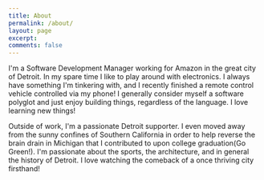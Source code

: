 ```yaml
---
title: About
permalink: /about/
layout: page
excerpt:
comments: false
---
```


I'm a Software Development Manager working for Amazon in the great city of Detroit. In my spare time I like to play around with electronics. I always have something I'm tinkering with, and I recently finished a remote control vehicle controlled via my phone! I generally consider myself a software polyglot and just enjoy building things, regardless of the language. I love learning new things!

Outside of work, I'm a passionate Detroit supporter. I even moved away from the sunny confines of Southern California in order to help reverse the brain drain in Michigan that I contributed to upon college graduation(Go Green!). I'm passionate about the sports, the architecture, and in general the history of Detroit. I love watching the comeback of a once thriving city firsthand!
